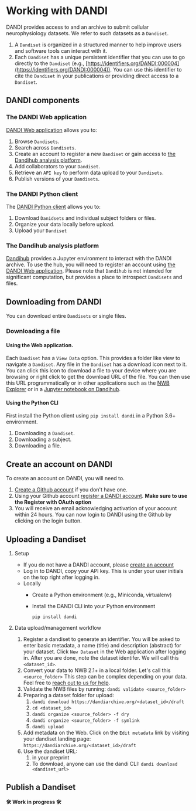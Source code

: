 # Working with DANDI

DANDI provides access to and an archive to submit cellular neurophysiology 
datasets. We refer to such datasets as a `Dandiset`. 

1. A `Dandiset` is organized in a structured manner to help improve users and 
software tools can interact with it. 
1. Each `Dandiset` has a unique persistent identifier that you can use to go directly 
to the `Dandiset` (e.g., [https://identifiers.org/DANDI:000004](https://identifiers.org/DANDI:000004)).
You can use this identifier to cite the `Dandiset` in your publications or providing
direct access to a `Dandiset`.

## DANDI components

### The DANDI Web application

[DANDI Web application](https://dandiarchive.org/) allows you to:

1. Browse `Dandisets`.
1. Search across `Dandisets`. 
1. Create an account to register a new `Dandiset` or gain access to 
[the Dandihub analysis platform](#the-dandihub-analysis-platform).
1. Add collaborators to your `Dandiset`.
1. Retrieve an `API key` to perform data upload to your `Dandisets`.
1. Publish versions of your `Dandisets`.

### The DANDI Python client

The [DANDI Python client](https://pypi.org/project/dandi/) allows you to:

1. Download `Danidsets` and individual subject folders or files.
1. Organize your data locally before upload.
1. Upload your `Dandiset`

### The Dandihub analysis platform

[Dandihub](https://hub.dandiarchive.org) provides a Jupyter environment to 
interact with the DANDI archive. To use the hub, you will need to register an
account using [the DANDI Web application](#the-dandi-web-application). Please
note that `Dandihub` is not intended for significant computation, but provides a
place to introspect `Dandisets` and files.  

## Downloading from DANDI

You can download entire `Dandisets` or single files.

### Downloading a file

#### Using the Web application. 

Each `Dandiset` has a `View Data` option. This provides a folder like view to
navigate a `Dandiset`. Any file in the `Dandiset` has a download icon next to it.
You can click this icon to download a file to your device where you are browsing
or right click to get the download URL of the file. You can then use this URL 
programmatically or in other applications such as the [NWB Explorer](https://nwbexplorer.opensourcebrain.org/)
or in a [Jupyter notebook on Dandihub](https://hub.dandiarchive.org).

#### Using the Python CLI

First install the Python client using `pip install dandi` in a Python 3.6+ 
environment.

1. Downloading a `Dandiset`.
1. Downloading a subject.
1. Downloading a file.

## Create an account on DANDI

To create an account on DANDI, you will need to.

1. [Create a Github account](https://github.com/) if you don't have one.
1. Using your Github account [register a DANDI account](https://gui.dandiarchive.org/#/user/register). 
   **Make sure to use the Register with OAuth option**
1. You will receive an email acknowledging activation of your account within 24 
hours. You can now login to DANDI using the Github by clicking on the login 
button.

## Uploading a Dandiset

1. Setup
    - If you do not have a DANDI account, please [create an account](#create-an-account-on-dandi)
    - Log in to DANDI, copy your API key. This is under your user initials on the 
    top right after logging in.
    - Locally
        - Create a Python environment (e.g., Miniconda, virtualenv)
        - Install the DANDI CLI into your Python environment
         
            `pip install dandi`
 
1. Data upload/management workflow
    1. Register a dandiset to generate an identifier. You will be asked to enter 
      basic metadata, a name (title) and description (abstract) for your dataset. 
      Click `New Dataset` in the Web application after logging in. After you are 
      done, note the dataset identifer. We will call this `<dataset_id>`.
    1. Convert your data to NWB 2.1+ in a local folder. Let's call this `<source_folder>`
    This step can be complex depending on your data. Feel free to [reach out to 
    us for help](/#where-to-communicate).
    1. Validate the NWB files by running: `dandi validate <source_folder>`
    1. Preparing a dataset folder for upload:
        1. `dandi download https://dandiarchive.org/<dataset_id>/draft` 
        1. `cd <dataset_id>`
        1. `dandi organize <source_folder> -f dry`
        1. `dandi organize <source_folder> -f symlink`
        1. `dandi upload`
    1. Add metadata on the Web. Click on the `Edit metadata` link by visiting 
    your dandiset landing page: `https://dandiarchive.org/<dataset_id>/draft`
    1. Use the dandiset URL: 
        1. in your preprint
        1. To download, anyone can use the dandi CLI:
            `dandi download <dandiset_url>`

## Publish a Dandiset 

**🛠 Work in progress 🛠**

 

